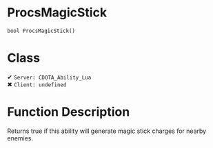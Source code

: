 # ProcsMagicStick
```
bool ProcsMagicStick()
```
# Class
✔ `Server: CDOTA_Ability_Lua`  
✖ `Client: undefined`  

# Function Description
Returns true if this ability will generate magic stick charges for nearby enemies.
